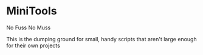 # MiniTools
No Fuss No Muss

This is the dumping ground for small, handy scripts that aren't large enough for their own projects
